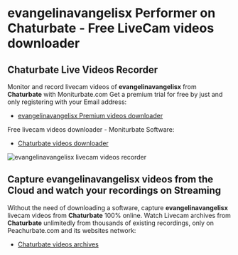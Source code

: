 # evangelinavangelisx Performer on Chaturbate - Free LiveCam videos downloader

## Chaturbate Live Videos Recorder

Monitor and record livecam videos of **evangelinavangelisx** from **Chaturbate** with Moniturbate.com
Get a premium trial for free by just and only registering with your Email address:
* [evangelinavangelisx Premium videos downloader](https://moniturbate.com/request-demo-licence-key.html)

Free livecam videos downloader - Moniturbate Software:
* [Chaturbate videos downloader](https://moniturbate.com/moniturbate-download-software.html)

![evangelinavangelisx livecam videos recorder](https://peachurnet.com/templates/moniturbate-software.png)


## Capture evangelinavangelisx videos from the Cloud and watch your recordings on Streaming

Without the need of downloading a software, capture **evangelinavangelisx** livecam videos from **Chaturbate** 100% online.
Watch Livecam archives from **Chaturbate** unlimitedly from thousands of existing recordings, only on Peachurbate.com and its websites network:
* [Chaturbate videos archives](https://peachurnet.com/)